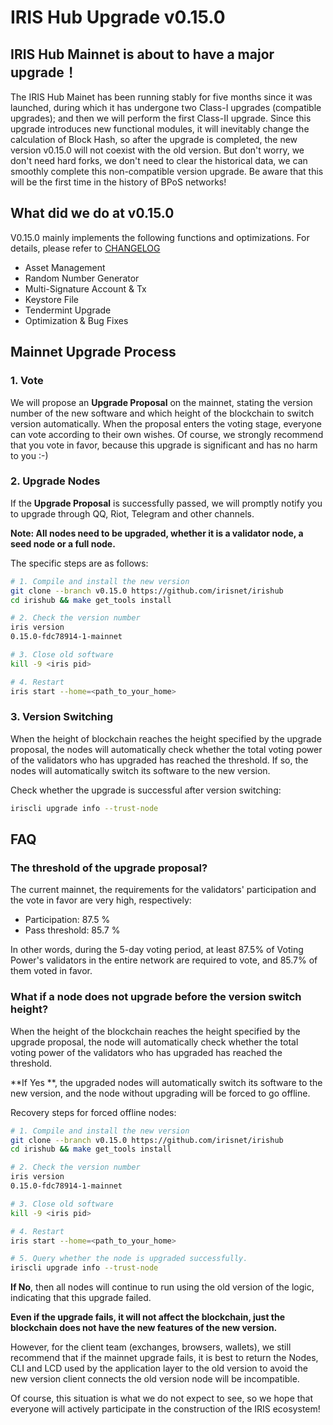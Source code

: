 # IRIS Hub Upgrade v0.15.0

## IRIS Hub Mainnet is about to have a major upgrade！

The IRIS Hub Mainet has been running stably for five months since it was launched, during which it has undergone two Class-I upgrades (compatible upgrades); and then we will perform the first Class-II upgrade. Since this upgrade introduces new functional modules, it will inevitably change the calculation of Block Hash, so after the upgrade is completed, the new version v0.15.0 will not coexist with the old version. But don't worry, we don't need hard forks, we don't need to clear the historical data, we can smoothly complete this non-compatible version upgrade. Be aware that this will be the first time in the history of BPoS networks!

## What did we do at v0.15.0

V0.15.0 mainly implements the following functions and optimizations. For details, please refer to [CHANGELOG](https://github.com/irisnet/irishub/blob/v0.15.0/CHANGELOG.md#0150)

- Asset Management
- Random Number Generator
- Multi-Signature Account & Tx
- Keystore File
- Tendermint Upgrade
- Optimization & Bug Fixes


## Mainnet Upgrade Process

### 1. Vote

We will propose an **Upgrade Proposal** on the mainnet, stating the version number of the new software and which height of the blockchain to switch version automatically. When the proposal enters the voting stage, everyone can vote according to their own wishes. Of course, we strongly recommend that you vote in favor, because this upgrade is significant and has no harm to you :-)

### 2. Upgrade Nodes

If the  **Upgrade Proposal**  is successfully passed, we will promptly notify you to upgrade through QQ, Riot, Telegram and other channels.

**Note: All nodes need to be upgraded, whether it is a validator node, a seed node or a full node.**

The specific steps are as follows:

```bash
# 1. Compile and install the new version
git clone --branch v0.15.0 https://github.com/irisnet/irishub
cd irishub && make get_tools install

# 2. Check the version number
iris version
0.15.0-fdc78914-1-mainnet

# 3. Close old software
kill -9 <iris pid>

# 4. Restart
iris start --home=<path_to_your_home>
```

### 3. Version Switching

When the height of blockchain reaches the height specified by the upgrade proposal, the nodes will automatically check whether the total voting power of the validators who has upgraded has reached the threshold. If so, the nodes will automatically switch its software to the new version.

Check whether the upgrade is successful after version switching:

```bash
iriscli upgrade info --trust-node
```

## FAQ

### The threshold of the upgrade proposal?

The current mainnet, the requirements for the validators' participation and the vote in favor are very high, respectively:

- Participation: 87.5 %
- Pass threshold: 85.7 %

In other words, during the 5-day voting period, at least 87.5% of Voting Power's validators in the entire network are required to vote, and 85.7% of them voted in favor.

### What if a node does not upgrade before the version switch height?

When the height of the blockchain reaches the height specified by the upgrade proposal, the node will automatically check whether the total voting power of the validators who has upgraded has reached the threshold.

**If Yes **, the upgraded nodes will automatically switch its software to the new version, and the node without upgrading will be forced to go offline.

Recovery steps for forced offline nodes:

```bash
# 1. Compile and install the new version
git clone --branch v0.15.0 https://github.com/irisnet/irishub
cd irishub && make get_tools install

# 2. Check the version number
iris version
0.15.0-fdc78914-1-mainnet

# 3. Close old software
kill -9 <iris pid>

# 4. Restart
iris start --home=<path_to_your_home>

# 5. Query whether the node is upgraded successfully.
iriscli upgrade info --trust-node
```

**If No**, then all nodes will continue to run using the old version of the logic, indicating that this upgrade failed.

**Even if the upgrade fails, it will not affect the blockchain, just the blockchain does not have the new features of the new version.**

However, for the client team (exchanges, browsers, wallets), we still recommend that if the mainnet upgrade fails, it is best to return the Nodes, CLI and LCD used by the application layer to the old version to avoid the new version client connects the old version node will be incompatible.

Of course, this situation is what we do not expect to see, so we hope that everyone will actively participate in the construction of the IRIS ecosystem!
